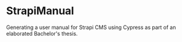 # StrapiManual

Generating a user manual for Strapi CMS using Cypress as part of an elaborated Bachelor's thesis.
